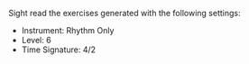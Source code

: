 Sight read the exercises generated with the following settings:

- Instrument: Rhythm Only
- Level: 6
- Time Signature: 4/2